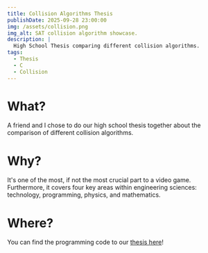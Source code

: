 ```yaml
---
title: Collision Algorithms Thesis
publishDate: 2025-09-28 23:00:00
img: /assets/collision.png
img_alt: SAT collision algorithm showcase.
description: |
  High School Thesis comparing different collision algorithms.
tags:
  - Thesis
  - C
  - Collision
---
```


# What?

A friend and I chose to do our high school thesis together about the comparison of different collision algorithms.

# Why?

It's one of the most, if not the most crucial part to a video game.
Furthermore, it covers four key areas within engineering sciences: technology, programming, physics, and mathematics.

# Where?

You can find the programming code to our [thesis here](https://github.com/lilBeanstock/Collision-benchmark)!
